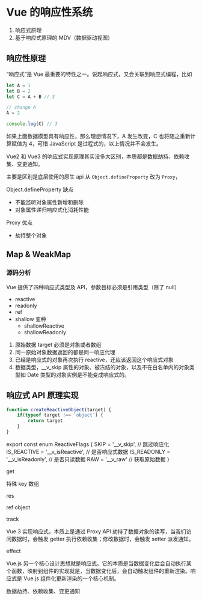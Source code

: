 # Vue 的响应性系统

1. 响应式原理
2. 基于响应式原理的 MDV（数据驱动视图）

## 响应性原理

“响应式”是 Vue 最重要的特性之一。说起响应式，又会关联到响应式编程，比如

```js
let A = 1
let B = 2
let C = A + B // 3

// change A
A = 2

console.log(C) // 3
```

如果上面数据模型具有响应性，那么理想情况下，A 发生改变，C 也将随之重新计算赋值为 4，可惜 JavaScript 是过程式的，以上情况并不会发生。



Vue2 和 Vue3 的响应式实现原理其实没多大区别，本质都是数据劫持、依赖收集、变更通知。

主要是区别是底层使用的原生 api 从 `Object.defineProperty` 改为 `Proxy`，

Object.defineProperty 缺点 

- 不能监听对象属性新增和删除
- 对象属性递归响应式化消耗性能

Proxy 优点

- 劫持整个对象

## Map & WeakMap

### 源码分析

Vue 提供了四种响应式类型及 API，参数目标必须是引用类型（除了 null）

- reactive
- readonly
- ref
- shallow 变种
  - shallowReactive
  - shallowReadonly

1. 原始数据 target 必须是对象或者数组
2. 同一原始对象数据返回的都是同一响应代理
3. 已经是响应式的对象再次执行 reactive，还应该返回这个响应式对象
4. 数据类型，__v_skip 属性的对象、被冻结的对象，以及不在白名单内的对象类型如 Date 类型的对象实例是不能变成响应式的。



## 响应式 API 原理实现

```js
function createReactiveObject(target) {
    if(typeof target !== 'object') {
        return target
    }
}
```





export const enum ReactiveFlags {
  SKIP = '__v_skip', // 跳过响应化
  IS_REACTIVE = '__v_isReactive', // 是否响应式数据
  IS_READONLY = '__v_isReadonly', // 是否只读数据
  RAW = '__v_raw' // 获取原始数据
}


get

特殊 key
数组

res

ref
object

track

Vue 3 实现响应式，本质上是通过 Proxy API 劫持了数据对象的读写，当我们访问数据时，会触发 getter 执行依赖收集；修改数据时，会触发 setter 派发通知。


effect

Vue.js 另一个核心设计思想就是响应式。它的本质是当数据变化后会自动执行某个函数，映射到组件的实现就是，当数据变化后，会自动触发组件的重新渲染。响应式是 Vue.js 组件化更新渲染的一个核心机制。

数据劫持、依赖收集、变更通知